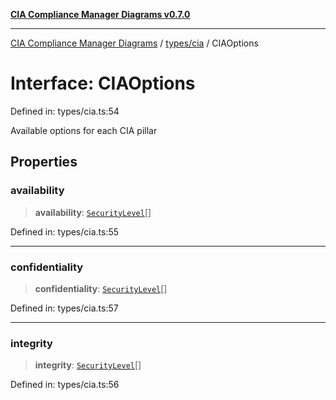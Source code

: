 [**CIA Compliance Manager Diagrams v0.7.0**](../../../README.md)

***

[CIA Compliance Manager Diagrams](../../../modules.md) / [types/cia](../README.md) / CIAOptions

# Interface: CIAOptions

Defined in: types/cia.ts:54

Available options for each CIA pillar

## Properties

### availability

> **availability**: [`SecurityLevel`](../type-aliases/SecurityLevel.md)[]

Defined in: types/cia.ts:55

***

### confidentiality

> **confidentiality**: [`SecurityLevel`](../type-aliases/SecurityLevel.md)[]

Defined in: types/cia.ts:57

***

### integrity

> **integrity**: [`SecurityLevel`](../type-aliases/SecurityLevel.md)[]

Defined in: types/cia.ts:56
